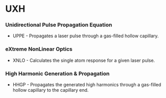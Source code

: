 # UXH

### Unidirectional Pulse Propagation Equation

* UPPE - Propagates a laser pulse through a gas-filled hollow capillary.

### eXtreme NonLinear Optics

* XNLO - Calculates the single atom response for a given laser pulse.

### High Harmonic Generation & Propagation

* HHGP - Propagates the generated high harmonics through a gas-filled hollow capillary to the capillary end.


